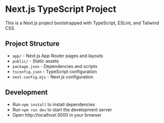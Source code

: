 # Next.js TypeScript Project

This is a Next.js project bootstrapped with TypeScript, ESLint, and Tailwind CSS.

## Project Structure
- `app/` - Next.js App Router pages and layouts
- `public/` - Static assets
- `package.json` - Dependencies and scripts
- `tsconfig.json` - TypeScript configuration
- `next.config.mjs` - Next.js configuration

## Development
- Run `npm install` to install dependencies
- Run `npm run dev` to start the development server
- Open http://localhost:3000 in your browser
